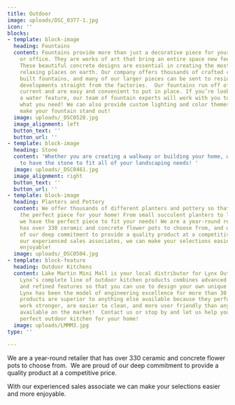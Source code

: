 ```yaml
---
title: Outdoor
image: uploads/DSC_0377-1.jpg
icon: ''
blocks:
- template: block-image
  heading: Fountains
  content: Fountains provide more than just a decorative piece for your home, garden,
    or office. They are works of art that bring an entire space new feeling and depth.
    These beautiful concrete designs are essential in creating the most pleasant and
    relaxing places on earth. Our company offers thousands of crafted custom concrete
    built fountains, and many of our larger pieces can be sent to residential or commercial
    developments straight from the factories.  Our fountains run off of standard wall
    current and are easy and convenient to put in place. If you’re looking to add
    a water feature, our team of fountain experts will work with you to design exactly
    what you need! We can also provide custom lighting and color themes to really
    make your fountain stand out!
  image: uploads/_DSC0528.jpg
  image_alignment: left
  button_text: ''
  button_url: ''
- template: block-image
  heading: Stone
  content: 'Whether you are creating a walkway or building your home, we are guaranteed
    to have the stone to fit all of your landscaping needs! '
  image: uploads/_DSC0461.jpg
  image_alignment: right
  button_text: ''
  button_url: ''
- template: block-image
  heading: Planters and Pottery
  content: We offer thousands of different planters and pottery so that you can find
    the perfect piece for your home! From small succulent planters to large urns,
    we have the perfect piece to fit your needs! We are a year-round retailer that
    has over 330 ceramic and concrete flower pots to choose from, and we are proud
    of our deep commitment to provide a quality product at a competitive price. With
    our experienced sales associates, we can make your selections easier and more
    enjoyable!
  image: uploads/_DSC0504.jpg
- template: block-feature
  heading: Outdoor Kitchens
  content: Lake Martin Mini Mall is your local distributor for Lynx Outdoor Kitchens.
    Lynx’s complete line of outdoor kitchen products combines advanced technologies
    and refined features so that you can use to design your own unique outdoor kitchen!
    Lynx has been the model of engineering excellence for more than 30 years. These
    products are superior to anything else available because they perform better,
    work stronger, are easier to clean, and more user friendly than anything else
    available on the market!  Contact us or stop by and let us help you design the
    perfect outdoor kitchen for your home!
  image: uploads/LMMM3.jpg
type: ''

---
```

We are a year-round retailer that has over 330 ceramic and concrete flower pots to choose from.  We are proud of our deep commitment to provide a quality product at a competitive price. 

With our experienced sales associate we can make your selections easier and more enjoyable. 
